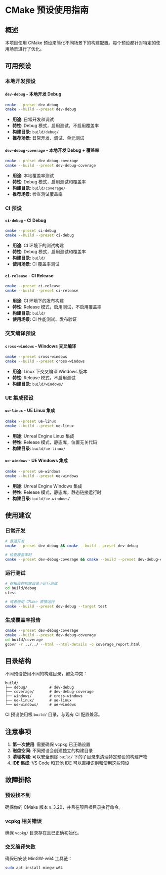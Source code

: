# CMake 预设使用指南

## 概述

本项目使用 CMake 预设来简化不同场景下的构建配置。每个预设都针对特定的使用场景进行了优化。

## 可用预设

### 本地开发预设

#### `dev-debug` - 本地开发 Debug
```bash
cmake --preset dev-debug
cmake --build --preset dev-debug
```
- **用途**: 日常开发和调试
- **特性**: Debug 模式，启用测试，不启用覆盖率
- **构建目录**: `build/debug/`
- **推荐场景**: 日常开发、调试、单元测试

#### `dev-debug-coverage` - 本地开发 Debug + 覆盖率
```bash
cmake --preset dev-debug-coverage
cmake --build --preset dev-debug-coverage
```
- **用途**: 本地覆盖率测试
- **特性**: Debug 模式，启用测试和覆盖率
- **构建目录**: `build/coverage/`
- **推荐场景**: 检查测试覆盖率

### CI 预设

#### `ci-debug` - CI Debug
```bash
cmake --preset ci-debug
cmake --build --preset ci-debug
```
- **用途**: CI 环境下的测试构建
- **特性**: Debug 模式，启用测试和覆盖率
- **构建目录**: `build/`
- **使用场景**: CI 覆盖率测试

#### `ci-release` - CI Release
```bash
cmake --preset ci-release  
cmake --build --preset ci-release
```
- **用途**: CI 环境下的发布构建
- **特性**: Release 模式，启用测试，不启用覆盖率
- **构建目录**: `build/`
- **使用场景**: CI 性能测试、发布验证

### 交叉编译预设

#### `cross-windows` - Windows 交叉编译
```bash
cmake --preset cross-windows
cmake --build --preset cross-windows
```
- **用途**: Linux 下交叉编译 Windows 版本
- **特性**: Release 模式，不启用测试
- **构建目录**: `build/windows/`

### UE 集成预设

#### `ue-linux` - UE Linux 集成
```bash
cmake --preset ue-linux
cmake --build --preset ue-linux
```
- **用途**: Unreal Engine Linux 集成
- **特性**: Release 模式，静态库，位置无关代码
- **构建目录**: `build/ue-linux/`

#### `ue-windows` - UE Windows 集成
```bash
cmake --preset ue-windows
cmake --build --preset ue-windows
```
- **用途**: Unreal Engine Windows 集成
- **特性**: Release 模式，静态库，静态链接运行时
- **构建目录**: `build/ue-windows/`

## 使用建议

### 日常开发
```bash
# 普通开发
cmake --preset dev-debug && cmake --build --preset dev-debug

# 检查覆盖率时
cmake --preset dev-debug-coverage && cmake --build --preset dev-debug-coverage
```

### 运行测试
```bash
# 在相应的构建目录下运行测试
cd build/debug
ctest

# 或者使用 CMake 直接运行
cmake --build --preset dev-debug --target test
```

### 生成覆盖率报告
```bash
cmake --preset dev-debug-coverage
cmake --build --preset dev-debug-coverage
cd build/coverage
gcovr -r ../../ --html --html-details -o coverage_report.html
```

## 目录结构

不同预设使用不同的构建目录，避免冲突：

```
build/
├── debug/          # dev-debug
├── coverage/       # dev-debug-coverage  
├── windows/        # cross-windows
├── ue-linux/       # ue-linux
└── ue-windows/     # ue-windows
```

CI 预设使用根 `build/` 目录，与现有 CI 配置兼容。

## 注意事项

1. **第一次使用**: 需要确保 vcpkg 已正确设置
2. **磁盘空间**: 不同预设会创建独立的构建目录
3. **清理构建**: 可以安全删除 `build/` 下的子目录来清理特定预设的构建产物
4. **IDE 集成**: VS Code 和其他 IDE 可以直接识别和使用这些预设

## 故障排除

### 预设找不到
确保你的 CMake 版本 ≥ 3.20，并且在项目根目录执行命令。

### vcpkg 相关错误
确保 `vcpkg/` 目录存在且已正确初始化。

### 交叉编译失败
确保已安装 MinGW-w64 工具链：
```bash
sudo apt install mingw-w64
```
